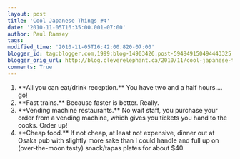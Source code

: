 ```yaml
---
layout: post
title: 'Cool Japanese Things #4'
date: '2010-11-05T16:35:00.001-07:00'
author: Paul Ramsey
tags: 
modified_time: '2010-11-05T16:42:00.820-07:00'
blogger_id: tag:blogger.com,1999:blog-14903426.post-594849150494443325
blogger_orig_url: http://blog.cleverelephant.ca/2010/11/cool-japanese-things-4.html
comments: True
---
```


<ol><li>**All you can eat/drink reception.** You have two and a half hours.... go!</li><li>**Fast trains.** Because faster is better. Really.</li><li>**Vending machine restaurants.** No wait staff, you purchase your order from a vending machine, which gives you tickets you hand to the cooks. Order up!</li><li>**Cheap food.** If not cheap, at least not expensive, dinner out at Osaka pub with slightly more sake than I could handle and full up on (over-the-moon tasty) snack/tapas plates for about $40.</li></ol><br />

